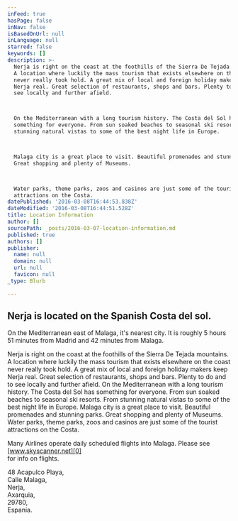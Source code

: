 ```yaml
---
inFeed: true
hasPage: false
inNav: false
isBasedOnUrl: null
inLanguage: null
starred: false
keywords: []
description: >-
  Nerja is right on the coast at the foothills of the Sierra De Tejada mountains.
  A location where luckily the mass tourism that exists elsewhere on the coast
  never really took hold. A great mix of local and foreign holiday makers keep
  Nerja real. Great selection of restaurants, shops and bars. Plenty to do and to
  see locally and further afield.



  On the Mediterranean with a long tourism history. The Costa del Sol has
  something for everyone. From sun soaked beaches to seasonal ski resorts. From
  stunning natural vistas to some of the best night life in Europe.



  Malaga city is a great place to visit. Beautiful promenades and stunning parks.
  Great shopping and plenty of Museums.



  Water parks, theme parks, zoos and casinos are just some of the tourist
  attractions on the Costa.
datePublished: '2016-03-08T16:44:53.838Z'
dateModified: '2016-03-08T16:44:51.528Z'
title: Location Information
author: []
sourcePath: _posts/2016-03-07-location-information.md
published: true
authors: []
publisher:
  name: null
  domain: null
  url: null
  favicon: null
_type: Blurb

---
```

## Nerja is located on the Spanish Costa del sol. 

On the Mediterranean east of Malaga, it's nearest city. It is roughly 5 hours 51 minutes from Madrid and 42 minutes from Malaga.

Nerja is right on the coast at the foothills of the Sierra De Tejada mountains. A location where luckily the mass tourism that exists elsewhere on the coast never really took hold. A great mix of local and foreign holiday makers keep Nerja real. Great selection of restaurants, shops and bars. Plenty to do and to see locally and further afield.
On the Mediterranean with a long tourism history. The Costa del Sol has something for everyone. From sun soaked beaches to seasonal ski resorts. From stunning natural vistas to some of the best night life in Europe.
Malaga city is a great place to visit. Beautiful promenades and stunning parks. Great shopping and plenty of Museums.
Water parks, theme parks, zoos and casinos are just some of the tourist attractions on the Costa.

Many Airlines operate daily scheduled flights into Malaga. Please see [www.skyscanner.net][0]  
for info on flights.

48 Acapulco Playa,  
Calle Malaga,  
Nerja,  
Axarquia,  
29780,  
Espania.

[0]: http://www.skyscanner.net/
